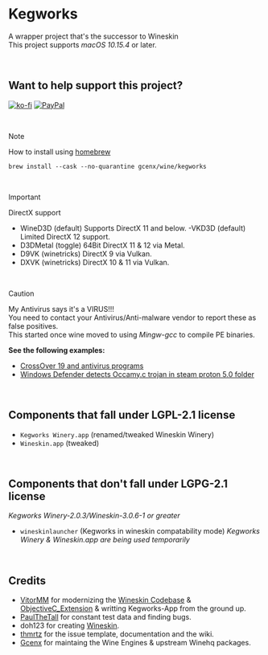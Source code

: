 # Kegworks
A wrapper project that's the successor to Wineskin\
This project supports *macOS 10.15.4* or later.

<br>

## Want to help support this project?
[![ko-fi](https://img.shields.io/badge/kofi-Donate-blue?style=for-the-badge&logo=ko-fi)](https://ko-fi.com/gcenx)
[![PayPal](https://img.shields.io/badge/PayPal-Donate-blue?style=for-the-badge&logo=paypal)](https://www.paypal.com/paypalme/gcenx)

<br>

> [!NOTE]
> How to install using [homebrew](https://brew.sh/)
> ```
> brew install --cask --no-quarantine gcenx/wine/kegworks
> ```

<br>

> [!IMPORTANT]
> DirectX support
> - WineD3D (default) Supports DirectX 11 and below.
> -VKD3D (default) Limited DirectX 12 support.
> - D3DMetal (toggle) 64Bit DirectX 11 & 12 via Metal.
> - D9VK (winetricks) DirectX 9 via Vulkan.
> - DXVK (winetricks) DirectX 10 & 11 via Vulkan.

<br>

> [!CAUTION]
> My Antivirus says it's a VIRUS!!!\
> You need to contact your Antivirus/Anti-malware vendor to report these as false positives.\
> This started once wine moved to using *Mingw-gcc* to compile PE binaries.
> 
> __See the following examples:__
> - [CrossOver 19 and antivirus programs](https://www.codeweavers.com/support/forums/general/?t=27;msg=222870)
> - [Windows Defender detects Occamy.c trojan in steam proton 5.0 folder](https://github.com/ValveSoftware/Proton/issues/3593)

<br>

## Components that fall under LGPL-2.1 license
- `Kegworks Winery.app` (renamed/tweaked Wineskin Winery)
- `Wineskin.app` (tweaked)

<br>

## Components that don't fall under LGPG-2.1 license
_Kegworks Winery-2.0.3/Wineskin-3.0.6-1 or greater_
- `wineskinlauncher` (Kegworks in wineskin compatability mode)
_Kegworks Winery & Wineskin.app are being used temporarily_

<br>

## Credits
- [VitorMM](https://github.com/vitor251093) for modernizing the [Wineskin Codebase](https://github.com/vitor251093/wineskin) & [ObjectiveC_Extension](https://github.com/vitor251093/ObjectiveC_Extension) & writting Kegworks-App from the ground up.
- [PaulTheTall](https://www.paulthetall.com/) for constant test data and finding bugs.
- doh123 for creating [Wineskin](https://web.archive.org/web/20141218081028/http://wineskin.urgesoftware.com/tiki-index.php).
- [thmrtz](https://github.com/thmrtnz) for the issue template, documentation and the wiki.
- [Gcenx](https://github.com/Gcenx) for maintaing the Wine Engines & upstream Winehq packages.
